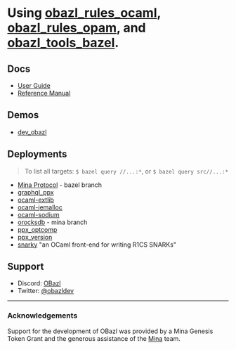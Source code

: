 # Using [obazl_rules_ocaml](https://github.com/obazl/rules_ocaml), [obazl_rules_opam](https://github.com/obazl/rules_opam), and [obazl_tools_bazel](https://github.com/obazl/tools_bazel).

## Docs

* [User Guide](ug/index.md)
* [Reference Manual](refman/index.md)

## Demos

* [dev_obazl](https://github.com/obazl/dev_obazl)

## Deployments

>    To list all targets: `$ bazel query //...:*`, or `$ bazel query src//...:*`

* [Mina Protocol](https://github.com/MinaProtocol/mina/tree/bazel) - bazel branch
* [graphql_ppx](https://github.com/o1-labs/graphql_ppx)
* [ocaml-extlib](https://github.com/MinaProtocol/ocaml-extlib)
* [ocaml-jemalloc](git@github.com:obazl/ocaml-jemalloc.git)
* [ocaml-sodium](https://github.com/minatools/ocaml-sodium)
* [orocksdb](https://github.com/minatools/orocksdb/tree/mina) - mina branch
* [ppx_optcomp](https://github.com/MinaProtocol/ppx_optcomp)
* [ppx_version](https://github.com/o1-labs/ppx_version)
* [snarky](https://github.com/o1-labs/snarky) "an OCaml front-end for writing R1CS SNARKs"

## Support
* Discord: [OBazl](https://discord.gg/PHSAW5DUva)
* Twitter: [@obazldev](https://twitter.com/obazldev)

----

### Acknowledgements

Support for the development of OBazl was provided by a Mina Genesis
Token Grant and the generous assistance of the [Mina](https://minaprotocol.com/) team.